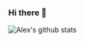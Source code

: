 ### Hi there 👋

![Alex's github stats](https://github-readme-stats.vercel.app/api?username=AleXDev25&show_icons=true&theme=midnight-purple)

<!--
**AleXDev25/AleXDev25** is a ✨ _special_ ✨ repository because its `README.md` (this file) appears on your GitHub profile.

Here are some ideas to get you started:

- 🔭 I’m currently working on ...
- 🌱 I’m currently learning ...
- 👯 I’m looking to collaborate on ...
- 🤔 I’m looking for help with ...
- 💬 Ask me about ...
- 📫 How to reach me: ...
- 😄 Pronouns: ...
- ⚡ Fun fact: ...
-->
